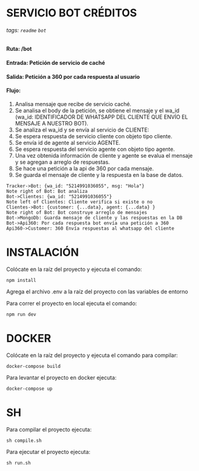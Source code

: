 # SERVICIO BOT CRÉDITOS
###### tags: `readme` `bot`
#### Ruta: /bot
#### Entrada: Petición de servicio de caché
#### Salida: Petición a 360 por cada respuesta al usuario
#### Flujo:

1. Analisa mensaje que recibe de servicio caché.
2. Se analisa el body de la petición, se obtiene el mensaje y el wa_id
(wa_id: IDENTIFICADOR DE WHATSAPP DEL CLIENTE QUE ENVÍO EL MENSAJE A NUESTRO BOT).
3. Se analiza el wa_id y se envía al servicio de CLIENTE:
4. Se espera respuesta de servicio cliente con objeto tipo cliente.
5. Se envía id de agente al servicio AGENTE.
6. Se espera respuesta del servicio agente con objeto tipo agente.
7. Una vez obtenida información de cliente y agente se evalua el mensaje y se agregan a arreglo de respuestas.
8. Se hace una petición a la api de 360 por cada mensaje.
9. Se guarda el mensaje de cliente y la respuesta en la base de datos.

```sequence
Tracker->Bot: {wa_id: "5214991036055", msg: "Hola"}
Note right of Bot: Bot analiza
Bot->Clientes: {wa_id: "5214991036055"}
Note left of Clientes: Cliente verifica si existe o no
Clientes->Bot: {customer: {...data}, agent: {...data} }
Note right of Bot: Bot construye arreglo de mensajes
Bot->MongoDb: Guarda mensaje de cliente y las respuestas en la DB
Bot->Api360: Por cada respuesta bot envía una petición a 360
Api360->Customer: 360 Envía respuestas al whatsapp del cliente
```

# INSTALACIÓN

Colócate en la raíz del proyecto y ejecuta el comando:
```
npm install
```

Agrega el archivo .env a la raíz del proyecto con las variables de entorno

Para correr el proyecto en local ejecuta el comando:
```
npm run dev
```

# DOCKER 

Colócate en la raíz del proyecto y ejecuta el comando para compilar: 
```
docker-compose build
```
Para levantar el proyecto en docker ejecuta:
```
docker-compose up
```

# SH

Para compilar el proyecto ejecuta:
```
sh compile.sh
```
Para ejecutar el proyecto ejecuta:
```
sh run.sh
```